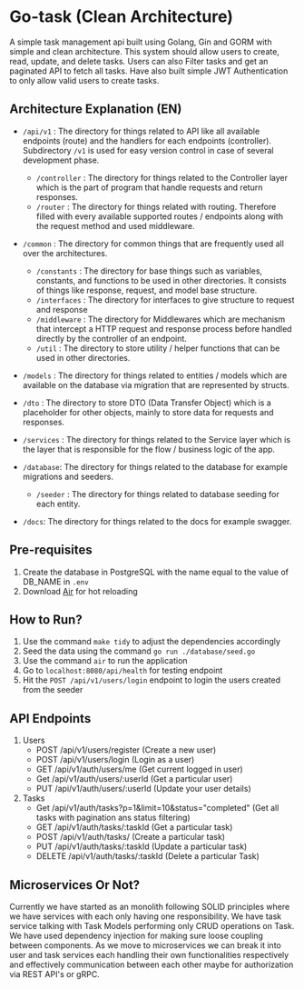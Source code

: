 # Go-task (Clean Architecture)
A simple task management api built using Golang, Gin and GORM with simple and clean architecture. This system should allow users to create, read, update, and delete tasks. Users can also Filter tasks and get an paginated API to fetch all tasks. Have also built simple JWT Authentication to only allow valid users to create tasks.

## Architecture Explanation (EN)

- `/api/v1` : The directory for things related to API like all available endpoints (route) and the handlers for each endpoints (controller). Subdirectory `/v1` is used for easy version control in case of several development phase.

  - `/controller` : The directory for things related to the Controller layer which is the part of program that handle requests and return responses.
  - `/router` : The directory for things related with routing. Therefore filled with every available supported routes / endpoints along with the request method and used middleware.

- `/common` : The directory for common things that are frequently used all over the architectures.

  - `/constants` : The directory for base things such as variables, constants, and functions to be used in other directories. It consists of things like response, request, and model base structure.
  - `/interfaces` : The directory for interfaces to give structure to request and response
  - `/middleware` : The directory for Middlewares which are mechanism that intercept a HTTP request and response process before handled directly by the controller of an endpoint.
  - `/util` : The directory to store utility / helper functions that can be used in other directories.

- `/models` : The directory for things related to entities / models which are available on the database via migration that are represented by structs.

- `/dto` : The directory to store DTO (Data Transfer Object) which is a placeholder for other objects, mainly to store data for requests and responses.

- `/services` : The directory for things related to the Service layer which is the layer that is responsible for the flow / business logic of the app.

- `/database`: The directory for things related to the database for example migrations and seeders.

  - `/seeder` : The directory for things related to database seeding for each entity.

- `/docs`: The directory for things related to the docs for example swagger.


## Pre-requisites
1. Create the database in PostgreSQL with the name equal to the value of DB_NAME in `.env`
2. Download [Air](https://github.com/air-verse/air) for hot reloading

## How to Run?

1. Use the command `make tidy` to adjust the dependencies accordingly
2. Seed the data using the command `go run ./database/seed.go `
3. Use the command `air` to run the application
4. Go to `localhost:8080/api/health` for testing endpoint
5. Hit the `POST /api/v1/users/login` endpoint to login the users created from the seeder

## API Endpoints
1. Users
    - POST /api/v1/users/register (Create a new user)
    - POST /api/v1/users/login (Login as a user)
    - GET /api/v1/auth/users/me (Get current logged in user)
    - Get /api/v1/auth/users/:userId (Get a particular user)
    - PUT /api/v1/auth/users/:userId (Update your user details)
2. Tasks
      - Get /api/v1/auth/tasks?p=1&limit=10&status="completed" (Get all tasks with pagination ans status filtering)
      - GET /api/v1/auth/tasks/:taskId (Get a particular task)
      - POST /api/v1/auth/tasks/ (Create a particular task)
      - PUT /api/v1/auth/tasks/:taskId (Update a particular task)
      - DELETE /api/v1/auth/tasks/:taskId (Delete a particular Task)

## Microservices Or Not?
  Currently we have started as an monolith following SOLID principles where we have services with each only having one responsibility. We have task service talking with Task Models performing only CRUD operations on Task. We have used dependency injection for making sure loose coupling between components. As we move to microservices we can break it into user and task services each handling their own functionalities respectively and effectively communication between each other maybe for authorization via REST API's or gRPC.